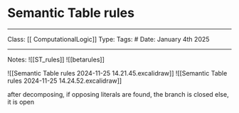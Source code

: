 # Semantic Table rules
___
Class: [[ ComputationalLogic]]
Type: 
Tags: # 
Date: January 4th 2025
___

Notes:
![[ST_rules]]
![[betarules]]

![[Semantic Table rules 2024-11-25 14.21.45.excalidraw]]
![[Semantic Table rules 2024-11-25 14.24.52.excalidraw]]


after decomposing, if opposing literals are found, the branch is closed 
else, it is open
